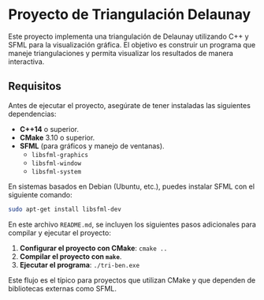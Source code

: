 # Proyecto de Triangulación Delaunay

Este proyecto implementa una triangulación de Delaunay utilizando C++ y SFML para la visualización gráfica. El objetivo es construir un programa que maneje triangulaciones y permita visualizar los resultados de manera interactiva.

## Requisitos

Antes de ejecutar el proyecto, asegúrate de tener instaladas las siguientes dependencias:

- **C++14** o superior.
- **CMake** 3.10 o superior.
- **SFML** (para gráficos y manejo de ventanas).
  - `libsfml-graphics`
  - `libsfml-window`
  - `libsfml-system`

En sistemas basados en Debian (Ubuntu, etc.), puedes instalar SFML con el siguiente comando:

```bash
sudo apt-get install libsfml-dev
```

En este archivo `README.md`, se incluyen los siguientes pasos adicionales para compilar y ejecutar el proyecto:

1. **Configurar el proyecto con CMake**: `cmake ..`
2. **Compilar el proyecto con `make`**.
3. **Ejecutar el programa**: `./tri-ben.exe`

Este flujo es el típico para proyectos que utilizan CMake y que dependen de bibliotecas externas como SFML.


